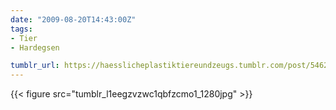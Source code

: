 ```yaml
---
date: "2009-08-20T14:43:00Z"
tags:
- Tier
- Hardegsen

tumblr_url: https://haesslicheplastiktiereundzeugs.tumblr.com/post/546281327
---
```

{{< figure src="tumblr_l1eegzvzwc1qbfzcmo1_1280jpg" >}} 
